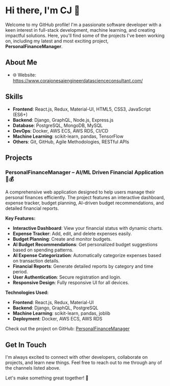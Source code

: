 # Hi there, I'm CJ 👋

Welcome to my GitHub profile! I'm a passionate software developer with a keen interest in full-stack development, machine learning, and creating impactful solutions. Here, you'll find some of the projects I've been working on, including my latest and most exciting project, **PersonalFinanceManager**.

## About Me

- 🌐 Website: https://www.corajonesaiengineerdatascienceconsultant.com/

## Skills

- **Frontend**: React.js, Redux, Material-UI, HTML5, CSS3, JavaScript (ES6+)
- **Backend**: Django, GraphQL, Node.js, Express.js
- **Database**: PostgreSQL, MongoDB, MySQL
- **DevOps**: Docker, AWS ECS, AWS RDS, CI/CD
- **Machine Learning**: scikit-learn, pandas, TensorFlow
- **Others**: Git, GitHub, Agile Methodologies, RESTful APIs

## Projects

### PersonalFinanceManager – AI/ML Driven Financial Application 🧠💰

A comprehensive web application designed to help users manage their personal finances efficiently. The project features an interactive dashboard, expense tracker, budget planning, AI-driven budget recommendations, and detailed financial reports.

**Key Features:**
- **Interactive Dashboard**: View your financial status with dynamic charts.
- **Expense Tracker**: Add, edit, and delete expenses easily.
- **Budget Planning**: Create and monitor budgets.
- **AI Budget Recommendations**: Get personalized budget suggestions based on spending patterns.
- **AI Expense Categorization**: Automatically categorize expenses based on transaction details.
- **Financial Reports**: Generate detailed reports by category and time period.
- **User Authentication**: Secure registration and login.
- **Responsive Design**: Fully responsive UI for all devices.

**Technologies Used:**
- **Frontend**: React.js, Redux, Material-UI
- **Backend**: Django, GraphQL, PostgreSQL
- **Machine Learning**: scikit-learn, pandas, joblib
- **Deployment**: Docker, AWS ECS, AWS RDS

Check out the project on GitHub: [PersonalFinanceManager]([https://github.com/yourusername/PersonalFinanceManager](https://github.com/CJ-AI-ML-Portfolio/PersonalFinanceManager))

## Get In Touch

I'm always excited to connect with other developers, collaborate on projects, and learn new things. Feel free to reach out to me through any of the channels listed above.

Let's make something great together! 🚀
